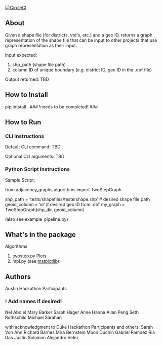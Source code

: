 [![CircleCI](https://circleci.com/gh/msarahan/state-adjacency-graphs.svg?style=svg)](https://circleci.com/gh/msarahan/state-adjacency-graphs)

## About

Given a shape file (for districts, vtd's, etc.) and a geo ID, returns a graph representation of the shape file
that can be input to other projects that use graph representation as their input.

Input expected:
 1. shp_path (shape file path)
 2. column ID of unique boundary (e.g. district ID, geo ID in the .dbf file)
 
Output returned: TBD


## How to Install

pip intstall . ### !needs to be completed! ###


## How to Run

### CLI Instructions ###

Default CLI command: TBD

Optional CLI arguments: TBD

### Python Script Instructions ###

Sample Script:

 from adjacency_graphs.algorithms import TwoStepGraph

 shp_path = ‘tests/shapefiles/testershape.shp’ # desired shape file path
 geoid_column = ‘id’                           # desired geo ID from .dbf
 my_graph = TwoStepGraph(shp_dir, geoid_column)
 
(also see example_pipeline.py)


## What's in the package

Algorithms
 1. twostep.py
Plots
 1. mpl.py (see:[matplotlib](https://matplotlib.org/))
 

## Authors ##

Austin Hackathon Participants
### ! Add names if desired! ###
Nel Abdiel
Mary Barker
Sarah Hager
Anne Hanna
Allan Peng
Seth Rothschild
Michael Sarahan

with acknowledgment to Duke Hackathon Participants and others:
Sarah Von Ahn
Richard Barnes
Mira Bernstein
Moon Duchin
Gabriel Ramirez
Ria Das
Justin Solomon
Alejandro Velez
